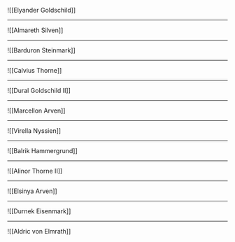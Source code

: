 ![[Elyander Goldschild]]

---

![[Almareth Silven]]

---
![[Barduron Steinmark]]

---
![[Calvius Thorne]]

---

![[Dural Goldschild II]]

---
![[Marcellon Arven]]

---
![[Virella Nyssien]]

---
![[Balrik Hammergrund]] 

---
![[Alinor Thorne II]]

---
![[Elsinya Arven]]

---
![[Durnek Eisenmark]]

---

![[Aldric von Elmrath]]